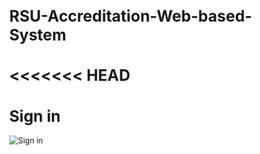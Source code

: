 # RSU-Accreditation-Web-based-System
<<<<<<< HEAD
=======

# Sign in 
![Sign in](https://github.com/JuanitoTamboong/RSU-Accreditation-Web-based-System/assets/93064994/c71d5a85-58e9-4339-9d55-d5dae3de3943)
